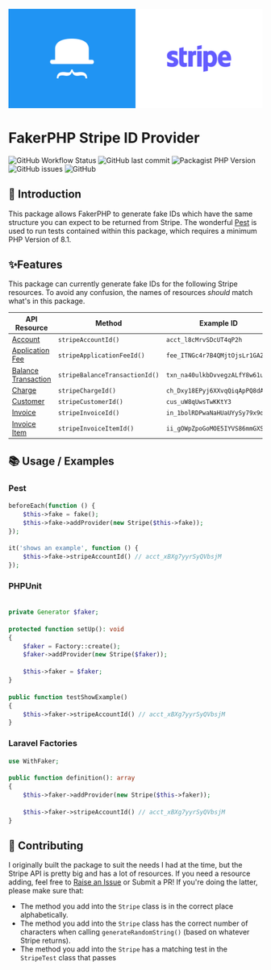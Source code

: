 ![FakerPHP Stripe ID Provider Banner](assets/banner.png)

# FakerPHP Stripe ID Provider

![GitHub Workflow Status](https://img.shields.io/github/actions/workflow/status/jonpurvis/faker-stripe/ci.yml)
![GitHub last commit](https://img.shields.io/github/last-commit/jonpurvis/faker-stripe)
![Packagist PHP Version](https://img.shields.io/packagist/dependency-v/jonpurvis/faker-stripe/php)
![GitHub issues](https://img.shields.io/github/issues/jonpurvis/faker-stripe)
![GitHub](https://img.shields.io/github/license/jonpurvis/faker-stripe)

## 👋 Introduction
This package allows FakerPHP to generate fake IDs which have the same structure you can expect to be returned from 
Stripe. The wonderful [Pest](https://pestphp.com/) is used to run tests contained within this package, which requires
a minimum PHP Version of 8.1. 

## ✨Features
This package can currently generate fake IDs for the following Stripe resources. To avoid any confusion,
the names of resources _should_ match what's in this package.

| API Resource                                                            | Method                         | Example ID                      |
|-------------------------------------------------------------------------|--------------------------------|---------------------------------|
| [Account](https://stripe.com/docs/api/accounts)                         | `stripeAccountId()`            | `acct_l8cMrvSDcUT4qP2h`         |
| [Application Fee](https://stripe.com/docs/api/application_fees)         | `stripeApplicationFeeId()`     | `fee_ITNGc4r7B4QMjtOjsLr1GA2U`  |
| [Balance Transaction](https://stripe.com/docs/api/balance_transactions) | `stripeBalanceTransactionId()` | `txn_na40ulkbDvvegzALfY8w61udH` |
| [Charge](https://stripe.com/docs/api/charges)                           | `stripeChargeId()`             | `ch_Dxy18EPyj6XXvqQiqApPQ8dA`   |
| [Customer](https://stripe.com/docs/api/customers)                       | `stripeCustomerId()`           | `cus_uW8qUwsTwKKtY3`            |
| [Invoice](https://stripe.com/docs/api/invoices)                         | `stripeInvoiceId()`            | `in_1bolRDPwaNaHUaUYySy79x9d`   |
| [Invoice Item](https://stripe.com/docs/api/invoiceitems)                | `stripeInvoiceItemId()`        | `ii_gOWpZpoGoMOE5IYVS86mmGXS`   |


## 📚 Usage / Examples
### Pest
```php
beforeEach(function () {
    $this->fake = fake();
    $this->fake->addProvider(new Stripe($this->fake));
});

it('shows an example', function () {
    $this->fake->stripeAccountId() // acct_xBXg7yyrSyQVbsjM
});
```

### PHPUnit
```php

private Generator $faker;

protected function setUp(): void
{
    $faker = Factory::create();
    $faker->addProvider(new Stripe($faker));

    $this->faker = $faker;
}

public function testShowExample()
{
    $this->faker->stripeAccountId() // acct_xBXg7yyrSyQVbsjM
}
```

### Laravel Factories
```php
use WithFaker;

public function definition(): array
{
    $this->faker->addProvider(new Stripe($this->faker));
    
    $this->faker->stripeAccountId() // acct_xBXg7yyrSyQVbsjM
}
```

## 🧩 Contributing

I originally built the package to suit the needs I had at the time, but the Stripe API is pretty big and has a lot of resources. If you need a resource adding, feel free to [Raise an Issue](https://github.com/JonPurvis/faker-stripe/issues) or Submit a PR! If you're doing the latter, please make sure that:

- The method you add into the `Stripe` class is in the correct place alphabetically.
- The method you add into the `Stripe` class has the correct number of characters when calling `generateRandomString()` (based on whatever Stripe returns).
- The method you add into the `Stripe` has a matching test in the `StripeTest` class that passes

